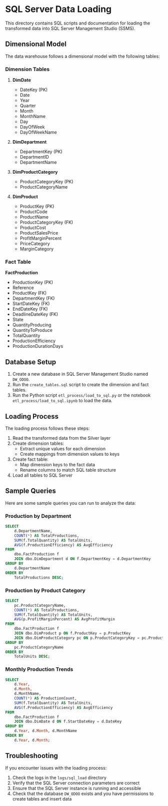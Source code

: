 # SQL Server Data Loading

This directory contains SQL scripts and documentation for loading the transformed data into SQL Server Management Studio (SSMS).

## Dimensional Model

The data warehouse follows a dimensional model with the following tables:

### Dimension Tables

1. **DimDate**
   - DateKey (PK)
   - Date
   - Year
   - Quarter
   - Month
   - MonthName
   - Day
   - DayOfWeek
   - DayOfWeekName

2. **DimDepartment**
   - DepartmentKey (PK)
   - DepartmentID
   - DepartmentName

3. **DimProductCategory**
   - ProductCategoryKey (PK)
   - ProductCategoryName

4. **DimProduct**
   - ProductKey (PK)
   - ProductCode
   - ProductName
   - ProductCategoryKey (FK)
   - ProductCost
   - ProductSalesPrice
   - ProfitMarginPercent
   - PriceCategory
   - MarginCategory

### Fact Table

**FactProduction**
   - ProductionKey (PK)
   - Reference
   - ProductKey (FK)
   - DepartmentKey (FK)
   - StartDateKey (FK)
   - EndDateKey (FK)
   - DeadlineDateKey (FK)
   - State
   - QuantityProducing
   - QuantityToProduce
   - TotalQuantity
   - ProductionEfficiency
   - ProductionDurationDays

## Database Setup

1. Create a new database in SQL Server Management Studio named `DW_ODOO`.
2. Run the `create_tables.sql` script to create the dimension and fact tables.
3. Run the Python script `etl_process/load_to_sql.py` or the notebook `etl_process/load_to_sql.ipynb` to load the data.

## Loading Process

The loading process follows these steps:

1. Read the transformed data from the Silver layer
2. Create dimension tables:
   - Extract unique values for each dimension
   - Create mappings from dimension values to keys
3. Create fact table:
   - Map dimension keys to the fact data
   - Rename columns to match SQL table structure
4. Load all tables to SQL Server

## Sample Queries

Here are some sample queries you can run to analyze the data:

### Production by Department

```sql
SELECT 
    d.DepartmentName,
    COUNT(*) AS TotalProductions,
    SUM(f.TotalQuantity) AS TotalUnits,
    AVG(f.ProductionEfficiency) AS AvgEfficiency
FROM 
    dbo.FactProduction f
    JOIN dbo.DimDepartment d ON f.DepartmentKey = d.DepartmentKey
GROUP BY 
    d.DepartmentName
ORDER BY 
    TotalProductions DESC;
```

### Production by Product Category

```sql
SELECT 
    pc.ProductCategoryName,
    COUNT(*) AS TotalProductions,
    SUM(f.TotalQuantity) AS TotalUnits,
    AVG(p.ProfitMarginPercent) AS AvgProfitMargin
FROM 
    dbo.FactProduction f
    JOIN dbo.DimProduct p ON f.ProductKey = p.ProductKey
    JOIN dbo.DimProductCategory pc ON p.ProductCategoryKey = pc.ProductCategoryKey
GROUP BY 
    pc.ProductCategoryName
ORDER BY 
    TotalUnits DESC;
```

### Monthly Production Trends

```sql
SELECT 
    d.Year,
    d.Month,
    d.MonthName,
    COUNT(*) AS ProductionCount,
    SUM(f.TotalQuantity) AS TotalUnits,
    AVG(f.ProductionEfficiency) AS AvgEfficiency
FROM 
    dbo.FactProduction f
    JOIN dbo.DimDate d ON f.StartDateKey = d.DateKey
GROUP BY 
    d.Year, d.Month, d.MonthName
ORDER BY 
    d.Year, d.Month;
```

## Troubleshooting

If you encounter issues with the loading process:

1. Check the logs in the `logs/sql_load` directory
2. Verify that the SQL Server connection parameters are correct
3. Ensure that the SQL Server instance is running and accessible
4. Check that the database `DW_ODOO` exists and you have permissions to create tables and insert data
